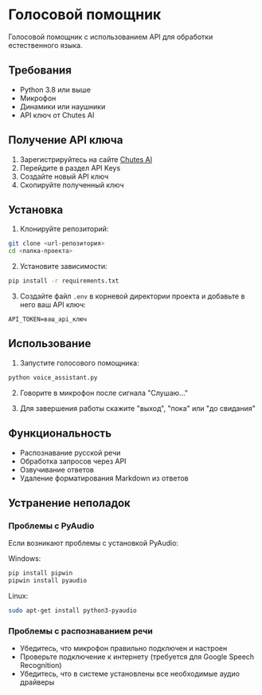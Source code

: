 # Голосовой помощник

Голосовой помощник с использованием API для обработки естественного языка.

## Требования

- Python 3.8 или выше
- Микрофон
- Динамики или наушники
- API ключ от Chutes AI

## Получение API ключа

1. Зарегистрируйтесь на сайте [Chutes AI](https://chutes.ai)
2. Перейдите в раздел API Keys
3. Создайте новый API ключ
4. Скопируйте полученный ключ

## Установка

1. Клонируйте репозиторий:
```bash
git clone <url-репозитория>
cd <папка-проекта>
```

2. Установите зависимости:
```bash
pip install -r requirements.txt
```

3. Создайте файл `.env` в корневой директории проекта и добавьте в него ваш API ключ:
```
API_TOKEN=ваш_api_ключ
```

## Использование

1. Запустите голосового помощника:
```bash
python voice_assistant.py
```

2. Говорите в микрофон после сигнала "Слушаю..."

3. Для завершения работы скажите "выход", "пока" или "до свидания"

## Функциональность

- Распознавание русской речи
- Обработка запросов через API
- Озвучивание ответов
- Удаление форматирования Markdown из ответов

## Устранение неполадок

### Проблемы с PyAudio

Если возникают проблемы с установкой PyAudio:

Windows:
```bash
pip install pipwin
pipwin install pyaudio
```

Linux:
```bash
sudo apt-get install python3-pyaudio
```

### Проблемы с распознаванием речи

- Убедитесь, что микрофон правильно подключен и настроен
- Проверьте подключение к интернету (требуется для Google Speech Recognition)
- Убедитесь, что в системе установлены все необходимые аудио драйверы 